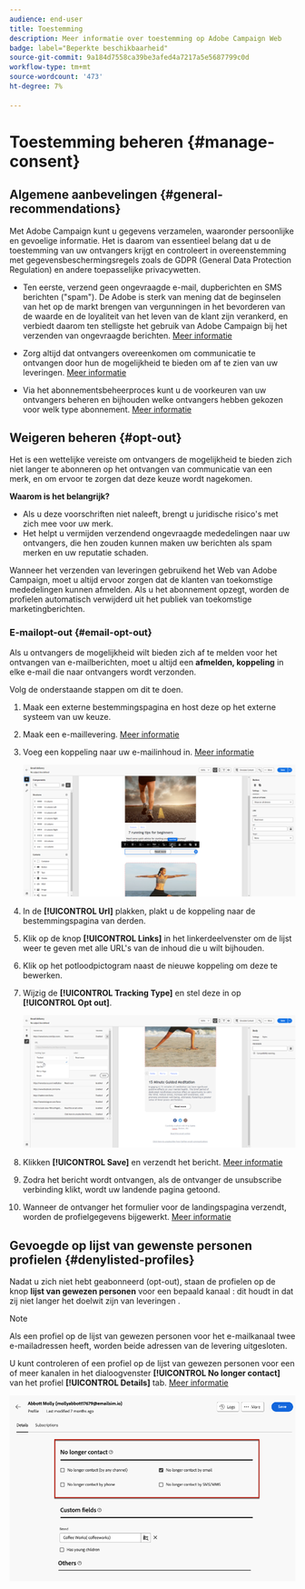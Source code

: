```yaml
---
audience: end-user
title: Toestemming
description: Meer informatie over toestemming op Adobe Campaign Web
badge: label="Beperkte beschikbaarheid"
source-git-commit: 9a184d7558ca39be3afed4a7217a5e5687799c0d
workflow-type: tm+mt
source-wordcount: '473'
ht-degree: 7%

---
```


# Toestemming beheren {#manage-consent}

## Algemene aanbevelingen {#general-recommendations}

Met Adobe Campaign kunt u gegevens verzamelen, waaronder persoonlijke en gevoelige informatie. Het is daarom van essentieel belang dat u de toestemming van uw ontvangers krijgt en controleert in overeenstemming met gegevensbeschermingsregels zoals de GDPR (General Data Protection Regulation) en andere toepasselijke privacywetten.

* Ten eerste, verzend geen ongevraagde e-mail, dupberichten en SMS berichten (&quot;spam&quot;). De Adobe is sterk van mening dat de beginselen van het op de markt brengen van vergunningen in het bevorderen van de waarde en de loyaliteit van het leven van de klant zijn verankerd, en verbiedt daarom ten stelligste het gebruik van Adobe Campaign bij het verzenden van ongevraagde berichten. [Meer informatie](#denylisted-profiles)

* Zorg altijd dat ontvangers overeenkomen om communicatie te ontvangen door hun de mogelijkheid te bieden om af te zien van uw leveringen<!-- and keep honoring opt-out requests as quickly as possible-->. [Meer informatie](#opt-out)

* Via het abonnementsbeheerproces kunt u de voorkeuren van uw ontvangers beheren en bijhouden welke ontvangers hebben gekozen voor welk type abonnement. [Meer informatie](../../delivery/using/about-services-and-subscriptions.md)

## Weigeren beheren {#opt-out}

Het is een wettelijke vereiste om ontvangers de mogelijkheid te bieden zich niet langer te abonneren op het ontvangen van communicatie van een merk, en om ervoor te zorgen dat deze keuze wordt nagekomen. <!--Learn more about the applicable legislation in the [Adobe Campaign Classic v7 documentation](https://experienceleague.adobe.com/docs/campaign-classic/using/getting-started/privacy/privacy-and-recommendations.html#privacy-regulations){target="_blank"}.-->

**Waarom is het belangrijk?**

* Als u deze voorschriften niet naleeft, brengt u juridische risico&#39;s met zich mee voor uw merk.
* Het helpt u vermijden verzendend ongevraagde mededelingen naar uw ontvangers, die hen zouden kunnen maken uw berichten als spam merken en uw reputatie schaden.

Wanneer het verzenden van leveringen gebruikend het Web van Adobe Campaign, moet u altijd ervoor zorgen dat de klanten van toekomstige mededelingen kunnen afmelden. Als u het abonnement opzegt, worden de profielen automatisch verwijderd uit het publiek van toekomstige marketingberichten.

### E-mailopt-out {#email-opt-out}

Als u ontvangers de mogelijkheid wilt bieden zich af te melden voor het ontvangen van e-mailberichten, moet u altijd een **afmelden, koppeling** in elke e-mail die naar ontvangers wordt verzonden.

Volg de onderstaande stappen om dit te doen.

1. Maak een externe bestemmingspagina en host deze op het externe systeem van uw keuze.

1. Maak een e-maillevering. [Meer informatie](../email/create-email.md)

1. Voeg een koppeling naar uw e-mailinhoud in. [Meer informatie](../email/message-tracking.md#insert-links)

   ![](../email/assets/message-tracking-insert-link.png)

1. In de **[!UICONTROL Url]** plakken, plakt u de koppeling naar de bestemmingspagina van derden.

1. Klik op de knop **[!UICONTROL Links]** in het linkerdeelvenster om de lijst weer te geven met alle URL&#39;s van de inhoud die u wilt bijhouden.

1. Klik op het potloodpictogram naast de nieuwe koppeling om deze te bewerken.

1. Wijzig de **[!UICONTROL Tracking Type]** en stel deze in op **[!UICONTROL Opt out]**.

   ![](../email/assets/message-tracking-edit-a-link.png)

1. Klikken **[!UICONTROL Save]** en verzendt het bericht. [Meer informatie](../monitor/prepare-send.md)

1. Zodra het bericht wordt ontvangen, als de ontvanger de unsubscribe verbinding klikt, wordt uw landende pagina getoond.

1. Wanneer de ontvanger het formulier voor de landingspagina verzendt, worden de profielgegevens bijgewerkt. [Meer informatie](#denylisted-profiles)

<!--Any other option availabe such as one-click opt-out link or List-Unsubscribe (to include an unsubscribe link in the email header) to enable opt-out in a delivery?-->

## Gevoegde op lijst van gewenste personen profielen {#denylisted-profiles}

Nadat u zich niet hebt geabonneerd (opt-out), staan de profielen op de knop **lijst van gewezen personen** voor een bepaald kanaal : dit houdt in dat zij niet langer het doelwit zijn van leveringen .

>[!NOTE]
>
>Als een profiel op de lijst van gewezen personen voor het e-mailkanaal twee e-mailadressen heeft, worden beide adressen van de levering uitgesloten.

U kunt controleren of een profiel op de lijst van gewezen personen voor een of meer kanalen in het dialoogvenster **[!UICONTROL No longer contact]** van het profiel **[!UICONTROL Details]** tab. [Meer informatie](../audience/about-recipients.md#access)

![](assets/profile-no-longer-contact.png)

<!--Denylisted status on quarantine list

Additionally, when recipients report your message as spam, or reply to an SMS message with a keyword such as "STOP", their address or phone number is quarantined with the **[!UICONTROL Denylisted]** status. Their profile is updated accordingly.

QUESTION: When a user marks an email as spam, is the profile's No longer contact section also updated? Apparently no (not the same = quarantine vs denylist)

>[!NOTE]
>
>The **[!UICONTROL Denylisted]** status refers to the address only, the profile is not on the denylist, so that the user continues receiving SMS messages and push notifications.

Learn more about Feedback loops in the [Delivery Best Practices Guide](https://experienceleague.adobe.com/docs/deliverability-learn/deliverability-best-practice-guide/transition-process/infrastructure.html#feedback-loops){target="_blank"}.

Learn more on quarantine in the [Campaign v8 (client console) documentation](https://experienceleague.adobe.com/docs/campaign/campaign-v8/send/failures/quarantines.html#non-deliverable-bounces){target="_blank"}.-->



